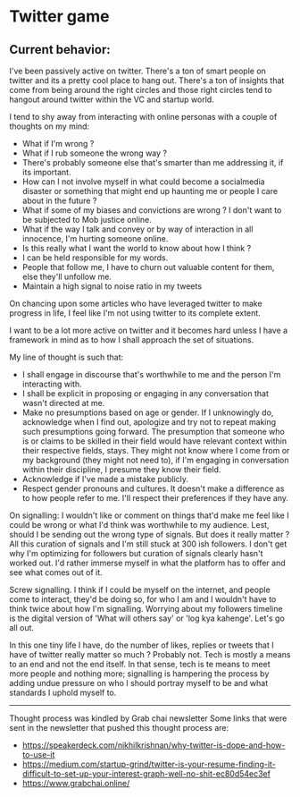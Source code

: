 # Twitter game


## Current behavior:

I've been passively active on twitter. There's a ton of smart people on twitter and its a pretty cool place to hang out. There's a ton of insights that come from being around the right circles and those right circles tend to hangout around twitter within the VC and startup world.

I tend to shy away from interacting with online personas with a couple of thoughts on my mind:
- What if I'm wrong ?
- What if I rub someone the wrong way ?
- There's probably someone else that's smarter than me addressing it, if its important.
- How can I not involve myself in what could become a socialmedia disaster or something that might end up haunting me or people I care about in the future ?
- What if some of my biases and convictions are wrong ? I don't want to be subjected to Mob justice online.
- What if the way I talk and convey or by way of interaction in all innocence, I'm hurting someone online.
- Is this really what I want the world to know about how I think ?
- I can be held responsible for my words.
- People that follow me, I have to churn out valuable content for them, else they'll unfollow me.
- Maintain a high signal to noise ratio in my tweets

On chancing upon some articles who have leveraged twitter to make progress in life, I feel like I'm not using twitter to its complete extent.

I want to be a lot more active on twitter and it becomes hard unless I have a framework in mind as to how I shall approach the set of situations.


My line of thought is such that:
- I shall engage in discourse that's worthwhile to me and the person I'm interacting with.
- I shall be explicit in proposing or engaging in any conversation that wasn't directed at me.
- Make no presumptions based on age or gender. If I unknowingly do, acknowledge when I find out, apologize and try not to repeat making such presumptions going forward. The presumption that someone who is or claims to be skilled in their field would have relevant context within their respective fields, stays. They might not know where I come from or my background (they might not need to), if I'm engaging in conversation within their discipline, I presume they know their field. 
- Acknowledge if I've made a mistake publicly.
- Respect gender pronouns and cultures. It doesn't make a difference as to how people refer to me. I'll respect their preferences if they have any.

On signalling:
I wouldn't like or comment on things that'd make me feel like I could be wrong or what I'd think was worthwhile to my audience. Lest, should I be sending out the wrong type of signals. But does it really matter ?
All this curation of signals and I'm still stuck at 300 ish followers. I don't get why I'm optimizing for followers but curation of signals clearly hasn't worked out. I'd rather immerse myself in what the platform has to offer and see what comes out of it.

Screw signalling. I think if I could be myself on the internet, and people come to interact, they'd be doing so, for who I am and I wouldn't have to think twice about how I'm signalling. Worrying about my followers timeline is the digital version of 'What will others say' or 'log kya kahenge'. Let's go all out.

In this one tiny life I have, do the number of likes, replies or tweets that I have of twitter really matter so much ? Probably not. Tech is mostly a means to an end and not the end itself. In that sense, tech is te means to meet more people and nothing more; signalling is hampering the process by adding undue pressure on who I should portray myself to be and what standards I uphold myself to.


--------------------------------------------------------------------------
Thought process was kindled by Grab chai newsletter
Some links that were sent in the newsletter that pushed this thought process are:

- https://speakerdeck.com/nikhilkrishnan/why-twitter-is-dope-and-how-to-use-it
- https://medium.com/startup-grind/twitter-is-your-resume-finding-it-difficult-to-set-up-your-interest-graph-well-no-shit-ec80d54ec3ef
- https://www.grabchai.online/